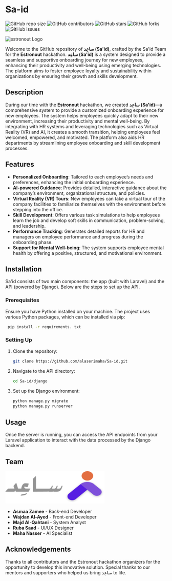 # Sa-id
![GitHub repo size](https://img.shields.io/github/repo-size/alaserimaha/breeze)
![GitHub contributors](https://img.shields.io/github/contributors/alaserimaha/breeze)
![GitHub stars](https://img.shields.io/github/stars/alaserimaha/breeze?style=social)
![GitHub forks](https://img.shields.io/github/forks/alaserimaha/breeze?style=social)
![GitHub issues](https://img.shields.io/github/issues/alaserimaha/breeze)

![estronout Logo](https://github.com/user-attachments/assets/7cf5bc4c-7857-433d-bd14-a598c0348856)

Welcome to the GitHub repository of **ساعِد (Sa'id)**, crafted by the Sa'id Team for the **Estronout** hackathon. 
**ساعِد (Sa'id)** is a system designed to provide a seamless and supportive onboarding journey for new employees, enhancing their productivity and well-being using emerging technologies. 
The platform aims to foster employee loyalty and sustainability within organizations by ensuring their growth and skills development.


## Description

During our time with the **Estronout** hackathon, we created **ساعِد (Sa'id)**—a comprehensive system to provide a customized onboarding experience for new employees. The system helps employees quickly adapt to their new environment, increasing their productivity and mental well-being. By integrating with HR systems and leveraging technologies such as Virtual Reality (VR) and AI, it creates a smooth transition, helping employees feel welcomed, empowered, and motivated. The platform also aids HR departments by streamlining employee onboarding and skill development processes.

## Features

- **Personalized Onboarding**: Tailored to each employee’s needs and preferences, enhancing the initial onboarding experience.
- **AI-powered Guidance**: Provides detailed, interactive guidance about the company’s environment, organizational structure, and policies.
- **Virtual Reality (VR) Tours**: New employees can take a virtual tour of the company facilities to familiarize themselves with the environment before stepping into the office.
- **Skill Development**: Offers various task simulations to help employees learn the job and develop soft skills in communication, problem-solving, and leadership.
- **Performance Tracking**: Generates detailed reports for HR and managers on employee performance and progress during the onboarding phase.
- **Support for Mental Well-being**: The system supports employee mental health by offering a positive, structured, and motivational environment.


## Installation

Sa'id consists of two main components: the app (built with Laravel) and the API (powered by Django). Below are the steps to set up the API.

### Prerequisites

Ensure you have Python installed on your machine. The project uses various Python packages, which can be installed via pip:

```bash
 pip install -r requirements. txt
```

### Setting Up

1. Clone the repository:
    ```bash
    git clone https://github.com/alaserimaha/Sa-id.git
    ```
2. Navigate to the API directory:
    ```bash
    cd Sa-id/django
    ```
3. Set up the Django environment:
    ```bash
    python manage.py migrate
    python manage.py runserver
    ```

## Usage

Once the server is running, you can access the API endpoints from your Laravel application to interact with the data processed by the Django backend.


## Team

<img src="Group 133670.png" width="310" height="100">

- **Asmaa Zamee** - Back-end Developer
- **Wajdan Al-Ayed** - Front-end Developer
- **Majd Al-Qahtani** - System Analyst
- **Ruba Saad** - UI/UX Designer
- **Maha Nasser** - AI Specialist

## Acknowledgements

Thanks to all contributors and the Estronout hackathon organizers for the opportunity to develop this innovative solution. Special thanks to our mentors and supporters who helped us bring ساعِد to life.

